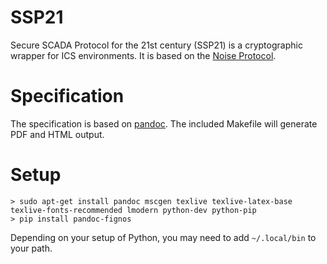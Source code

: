 # SSP21

Secure SCADA Protocol for the 21st century (SSP21) is a cryptographic wrapper for ICS environments. It is based on the 
[Noise Protocol](http://noiseprotocol.org/).

# Specification

The specification is based on [pandoc](http://pandoc.org/). The included Makefile will generate PDF and HTML output.

# Setup

```
> sudo apt-get install pandoc mscgen texlive texlive-latex-base texlive-fonts-recommended lmodern python-dev python-pip 
> pip install pandoc-fignos
```
Depending on your setup of Python, you may need to add `~/.local/bin` to your path.
